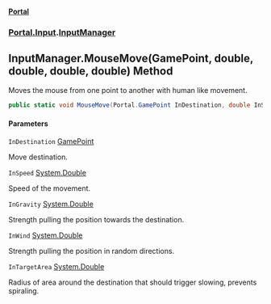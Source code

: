 #### [Portal](index.md 'index')
### [Portal.Input](Portal.Input.md 'Portal.Input').[InputManager](InputManager.md 'Portal.Input.InputManager')

## InputManager.MouseMove(GamePoint, double, double, double, double) Method

Moves the mouse from one point to another with human like movement.

```csharp
public static void MouseMove(Portal.GamePoint InDestination, double InSpeed, double InGravity, double InWind, double InTargetArea);
```
#### Parameters

<a name='Portal.Input.InputManager.MouseMove(Portal.GamePoint,double,double,double,double).InDestination'></a>

`InDestination` [GamePoint](GamePoint.md 'Portal.GamePoint')

Move destination.

<a name='Portal.Input.InputManager.MouseMove(Portal.GamePoint,double,double,double,double).InSpeed'></a>

`InSpeed` [System.Double](https://docs.microsoft.com/en-us/dotnet/api/System.Double 'System.Double')

Speed of the movement.

<a name='Portal.Input.InputManager.MouseMove(Portal.GamePoint,double,double,double,double).InGravity'></a>

`InGravity` [System.Double](https://docs.microsoft.com/en-us/dotnet/api/System.Double 'System.Double')

Strength pulling the position towards the destination.

<a name='Portal.Input.InputManager.MouseMove(Portal.GamePoint,double,double,double,double).InWind'></a>

`InWind` [System.Double](https://docs.microsoft.com/en-us/dotnet/api/System.Double 'System.Double')

Strength pulling the position in random directions.

<a name='Portal.Input.InputManager.MouseMove(Portal.GamePoint,double,double,double,double).InTargetArea'></a>

`InTargetArea` [System.Double](https://docs.microsoft.com/en-us/dotnet/api/System.Double 'System.Double')

Radius of area around the destination that should trigger slowing, prevents spiraling.
